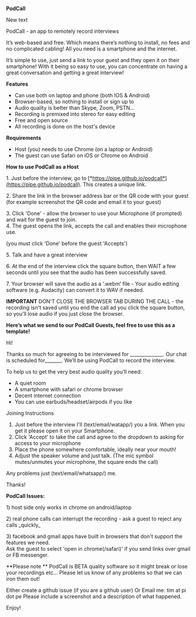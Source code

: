 **PodCall**

New text

PodCall - an app to remotely record interviews

It’s web-based and free. Which means there’s nothing to install, no fees
and no complicated cabling\! All you need is a smartphone and the
internet.

It’s simple to use, just send a link to your guest and they open it on
their smartphone\! With it being so easy to use, you can concentrate on
having a great conversation and getting a great interview\!

**Features**

  - Can use both on laptop and phone (both IOS & Android)
  - Browser-based, so nothing to install or sign up to
  - Audio quality is better than Skype, Zoom, PSTN...
  - Recording is premixed into stereo for easy editing
  - Free and open source
  - All recording is done on the host's device

**Requirements**

  - Host (you) needs to use Chrome (on a laptop or Android)
  - The guest can use Safari on iOS or Chrome on Android

**How to use PodCall as a Host**

1\. Just before the interview, go to
[*https://pipe.github.io/podcall*](https://pipe.github.io/podcall). This
creates a unique link. 

2\. Share the link in the browser address bar or the QR code with your
guest (for example screenshot the QR code and email it to your guest)

3\. Click 'Done' - allow the browser to use your Microphone (if
prompted) and wait for the guest to join.  
4\. The guest opens the link, accepts the call and enables their
microphone use.

(you must click 'Done' before the guest 'Accepts')

5\. Talk and have a great interview  

6\. At the end of the interview click the square button, then WAIT a few
seconds until you see that the audio has been successfully saved. 

7\. Your browser will save the audio as a ‘.webm’ file - Your audio
editing software (e.g. Audacity) can convert it to WAV if needed.

**IMPORTANT** DON'T CLOSE THE BROWSER TAB DURING THE CALL - the
recording isn't saved until you end the call ad you click the square
button, so you'll lose audio if you just close the browser.

**Here’s what we send to our PodCall Guests, feel free to use this as a
template\!**

Hi\!

Thanks so much for agreeing to be interviewed for
\_\_\_\_\_\_\_\_\_\_\_\_\_\_. Our chat is scheduled for\_\_\_\_\_\_\_.
We’ll be using PodCall to record the interview.

To help us to get the very best audio quality you’ll need:

  - A quiet room
  - A smartphone with safari or chrome browser
  - Decent internet connection
  - You can use earbuds/headset/airpods if you like

Joining Instructions

1.  Just before the interview I'll (text/email/watapp/) you a link. When
    you get it please open it on your Smartphone. 
2.  Click 'Accept' to take the call and agree to the dropdown to asking
    for access to your microphone
3.  Place the phone somewhere comfortable, ideally near your mouth\! 
4.  Adjust the speaker volume and just talk. (The mic symbol
    mutes/unmutes your microphone, the square ends the call)

Any problems just (text/email/whatsapp/) me.

Thanks\!

**PodCall Issues:**

1\) host side only works in chrome on android/laptop 

2\) real phone calls can interrupt the recording - ask a guest to reject
any calls \_quickly\_

3\) facebook and gmail apps have built in browsers that don't support
the features we need.  
Ask the guest to select 'open in chrome(/safari)' if you send links over
gmail or FB messenger.

**Please note ** PodCall is BETA quality software so it might break or
lose your recordings etc… Please let us know of any problems so that we
can iron them out\!

Either create a github issue (if you are a github user)
Or Email me: tim at pi dot pe
Please include a screenshot and a description of what happened. 


Enjoy\!



